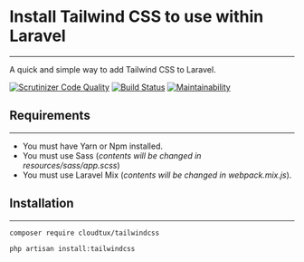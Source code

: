 # Install Tailwind CSS to use within Laravel
-------

A quick and simple way to add Tailwind CSS to Laravel.

[![Scrutinizer Code Quality](https://scrutinizer-ci.com/g/cloudtux/tailwindcss/badges/quality-score.png?b=master)](https://scrutinizer-ci.com/g/cloudtux/tailwindcss/?branch=master)
[![Build Status](https://scrutinizer-ci.com/g/cloudtux/tailwindcss/badges/build.png?b=master)](https://scrutinizer-ci.com/g/cloudtux/tailwindcss/build-status/master)
[![Maintainability](https://api.codeclimate.com/v1/badges/8eea1c09b49874877bac/maintainability)](https://codeclimate.com/github/cloudtux/tailwindcss/maintainability)

## Requirements
-------

- You must have Yarn or Npm installed.
- You must use Sass (_contents will be changed in resources/sass/app.scss_)
- You must use Laravel Mix (_contents will be changed in webpack.mix.js_).

## Installation
-------

```
composer require cloudtux/tailwindcss
```

```
php artisan install:tailwindcss
```

